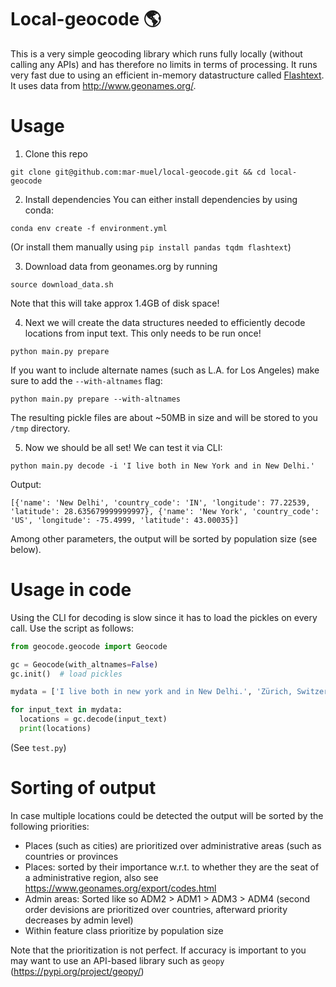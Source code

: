 # Local-geocode :earth_americas:

This is a very simple geocoding library which runs fully locally (without calling any APIs) and has therefore no limits in terms of processing. It runs very fast due to using an efficient in-memory datastructure called [Flashtext](https://github.com/vi3k6i5/flashtext). It uses data from http://www.geonames.org/.

# Usage

1) Clone this repo
```
git clone git@github.com:mar-muel/local-geocode.git && cd local-geocode
```
2) Install dependencies
You can either install dependencies by using conda:
```
conda env create -f environment.yml
```
(Or install them manually using `pip install pandas tqdm flashtext`)

3) Download data from geonames.org by running
```
source download_data.sh
```
Note that this will take approx 1.4GB of disk space!

4) Next we will create the data structures needed to efficiently decode locations from input text. This only needs to be run once!
```
python main.py prepare
```
If you want to include alternate names (such as L.A. for Los Angeles) make sure to add the `--with-altnames` flag:
```
python main.py prepare --with-altnames
```
The resulting pickle files are about ~50MB in size and will be stored to you `/tmp` directory.

5) Now we should be all set! We can test it via CLI:
```
python main.py decode -i 'I live both in New York and in New Delhi.'
```
Output:
```
[{'name': 'New Delhi', 'country_code': 'IN', 'longitude': 77.22539, 'latitude': 28.635679999999997}, {'name': 'New York', 'country_code': 'US', 'longitude': -75.4999, 'latitude': 43.00035}]
```
Among other parameters, the output will be sorted by population size (see below).

# Usage in code
Using the CLI for decoding is slow since it has to load the pickles on every call. Use the script as follows:
```python
from geocode.geocode import Geocode

gc = Geocode(with_altnames=False)
gc.init()  # load pickles

mydata = ['I live both in new york and in New Delhi.', 'Zürich, Switzerland']

for input_text in mydata:
  locations = gc.decode(input_text)
  print(locations)
```

(See `test.py`)

# Sorting of output
In case multiple locations could be detected the output will be sorted by the following priorities:
* Places (such as cities) are prioritized over administrative areas (such as countries or provinces
* Places: sorted by their importance w.r.t. to whether they are the seat of a administrative region, also see https://www.geonames.org/export/codes.html
* Admin areas: Sorted like so ADM2 > ADM1 > ADM3 > ADM4 (second order devisions are prioritized over countries, afterward priority decreases by admin level)
* Within feature class prioritize by population size

Note that the prioritization is not perfect. If accuracy is important to you may want to use an API-based library such as `geopy` (https://pypi.org/project/geopy/)
